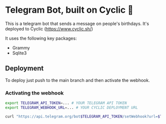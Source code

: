# Telegram Bot, built on Cyclic 🤖

This is a telegram bot that sends a message on people's birthdays.
It's deployed to Cyclic (https://www.cyclic.sh/)

It uses the following key packages:

- Grammy
- Sqlite3

## Deployment

To deploy just push to the main branch and then activate the webhook.

### Activating the webhook

```bash
export TELEGRAM_API_TOKEN=... # YOUR TELEGRAM API TOKEN
export TELEGRAM_WEBHOOK_URL=... # YOUR CYCLIC DEPLOYMENT URL

curl "https://api.telegram.org/bot$TELEGRAM_API_TOKEN/setWebhook?url=$TELEGRAM_WEBHOOK_URL"
```
